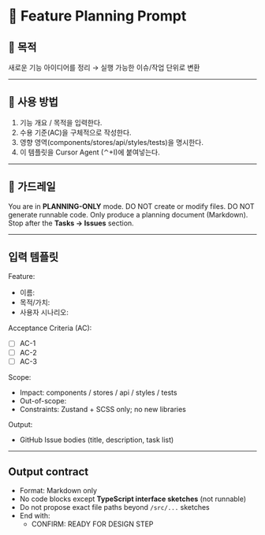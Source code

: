 # 📝 Feature Planning Prompt

## 🎯 목적
새로운 기능 아이디어를 정리 → 실행 가능한 이슈/작업 단위로 변환

---

## 📌 사용 방법
1. 기능 개요 / 목적을 입력한다.
2. 수용 기준(AC)을 구체적으로 작성한다.
3. 영향 영역(components/stores/api/styles/tests)을 명시한다.
4. 이 템플릿을 Cursor Agent (⌃+I)에 붙여넣는다.

---

## 🚦 가드레일
You are in **PLANNING-ONLY** mode.
DO NOT create or modify files.
DO NOT generate runnable code.
Only produce a planning document (Markdown).
Stop after the **Tasks → Issues** section.

---

## 입력 템플릿
Feature:
- 이름:
- 목적/가치:
- 사용자 시나리오:

Acceptance Criteria (AC):
- [ ] AC-1
- [ ] AC-2
- [ ] AC-3

Scope:
- Impact: components / stores / api / styles / tests
- Out-of-scope:
- Constraints: Zustand + SCSS only; no new libraries

Output:
- GitHub Issue bodies (title, description, task list)

---

## Output contract
- Format: Markdown only
- No code blocks except **TypeScript interface sketches** (not runnable)
- Do not propose exact file paths beyond `/src/...` sketches
- End with:
  - CONFIRM: READY FOR DESIGN STEP
